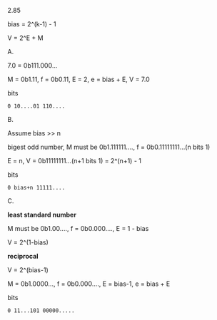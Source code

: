 2.85

bias = 2^(k-1) - 1

V = 2^E + M

A.

7.0 = 0b111.000...

M = 0b1.11, f = 0b0.11, E = 2, e = bias + E, V = 7.0

bits

    0 10....01 110....

B.

Assume bias >> n

bigest odd number, M must be 0b1.111111...., f = 0b0.11111111...(n bits 1)

E = n, V = 0b11111111...(n+1 bits 1) = 2^(n+1) - 1

bits

    0 bias+n 11111....

C.

**least standard number**

M must be 0b1.00...., f = 0b0.000...., E = 1 - bias

V = 2^(1-bias)

**reciprocal**

V = 2^(bias-1)

M = 0b1.0000..., f = 0b0.000...., E = bias-1, e = bias + E

bits

    0 11...101 00000.....
